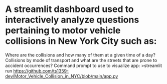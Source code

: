 # A streamlit dashboard used to interactively analyze questions pertaining to motor vehicle collisions in New York City such as:
Where are the collisions and how many of them at a given time of a day?
Collisions by mode of transport and what are the streets that are prone to accident occurrences?
Command prompt to use to visualize app: >streamlit run https://github.com/ts1359-dev/Motor_Vehicle_Collision_in_NYC/blob/main/app.py
